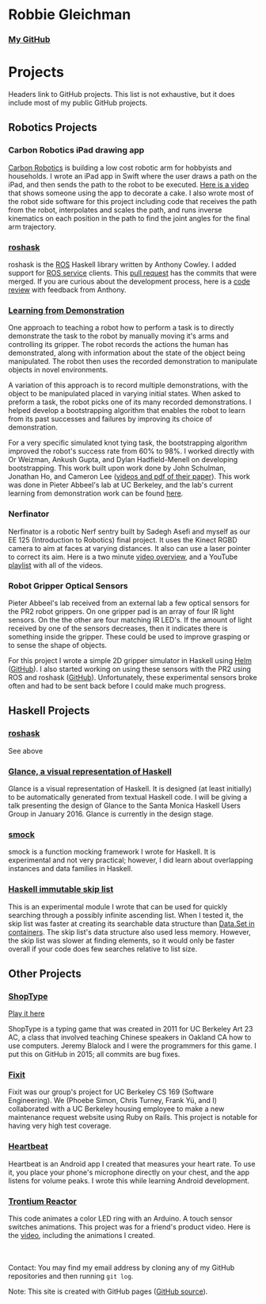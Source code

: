 # Robbie Gleichman #
### [My GitHub](https://github.com/rgleichman) ###

# Projects #
Headers link to GitHub projects. This list is not exhaustive, but it does include most of my public GitHub projects.

## Robotics Projects ##

### Carbon Robotics iPad drawing app ###
[Carbon Robotics](http://www.carbon.ai) is building a low cost robotic arm for hobbyists and households. I wrote an iPad app in Swift where the user draws a path on the iPad, and then sends the path to the robot to be executed. [Here is a video](https://www.youtube.com/watch?v=Emq8VNhJx2s) that shows someone using the app to decorate a cake. I also wrote most of the robot side software for this project including code that receives the path from the robot, interpolates and scales the path, and runs inverse kinematics on each position in the path to find the joint angles for the final arm trajectory.

### [roshask](https://github.com/acowley/roshask) ###
roshask is the [ROS](http://www.ros.org) Haskell library written by Anthony Cowley. I added support for [ROS service](http://wiki.ros.org/Services) clients. This [pull request](https://github.com/acowley/roshask/pull/24) has the commits that were merged. If you are curious about the development process, here is a [code review](https://github.com/acowley/roshask/pull/22) with feedback from Anthony.

### [Learning from Demonstration](https://github.com/rgleichman/rapprentice) ###
One approach to teaching a robot how to perform a task is to directly demonstrate the task to the robot by manually moving it's arms and controlling its gripper. The robot records the actions the human has demonstrated, along with information about the state of the object being manipulated. The robot then uses the recorded demonstration to manipulate objects in novel environments.

A variation of this approach is to record multiple demonstrations, with the object to be manipulated placed in varying initial states. When asked to preform a task, the robot picks one of its many recorded demonstrations. I helped develop a bootstrapping algorithm that enables the robot to learn from its past successes and failures by improving its choice of demonstration.

For a very specific simulated knot tying task, the bootstrapping algorithm improved the robot's success rate from 60% to 98%. I worked directly with Or Weizman, Ankush Gupta, and Dylan Hadfield-Menell on developing bootstrapping. This work built upon work done by John Schulman, Jonathan Ho, and Cameron Lee ([videos and pdf of their paper](http://rll.berkeley.edu/isrr2013lfd/)). This work was done in Pieter Abbeel's lab at UC Berkeley, and the lab's current learning from demonstration work can be found [here](http://lfd.readthedocs.org/en/latest/).

### Nerfinator ###
Nerfinator is a robotic Nerf sentry built by Sadegh Asefi and myself as our EE 125 (Introduction to Robotics) final project. It uses the Kinect RGBD camera to aim at faces at varying distances. It also can use a laser pointer to correct its aim. Here is a two minute [video overview](https://www.youtube.com/watch?v=oau05MdCPMc), and a YouTube [playlist](https://www.youtube.com/watch?v=3zx1phhTI8c&list=PLj1b-zmkThBO8FdYdLjTq-sJV3GInXYMh) with all of the videos.

### Robot Gripper Optical Sensors ###
Pieter Abbeel's lab received from an external lab a few optical sensors for the PR2 robot grippers. On one gripper pad is an array of four IR light sensors. On the the other are four matching IR LED's. If the amount of light received by one of the sensors decreases, then it indicates there is something inside the gripper. These could be used to improve grasping or to sense the shape of objects.

For this project I wrote a simple 2D gripper simulator in Haskell using [Helm](http://helm-engine.org/) ([GitHub](https://github.com/rgleichman/sense)).
I also started working on using these sensors with the PR2 using ROS and roshask ([GitHub](https://github.com/rgleichman/uwsensor_demos)). Unfortunately, these experimental sensors broke often and had to be sent back before I could make much progress.

## Haskell Projects ##

### [roshask](https://github.com/acowley/roshask) ###
See above

### [Glance, a visual representation of Haskell](https://github.com/rgleichman/glance) ###
Glance is a visual representation of Haskell. It is designed (at least initially) to be automatically generated from textual Haskell code. I will be giving a talk presenting the design of Glance to the Santa Monica Haskell Users Group in January 2016. Glance is currently in the design stage.

### [smock](https://github.com/rgleichman/smock) ###
smock is a function mocking framework I wrote for Haskell. It is experimental and not very practical; however, I did learn about overlapping instances and data families in Haskell.

### [Haskell immutable skip list](https://github.com/rgleichman/skip) ###
This is an experimental module I wrote that can be used for quickly searching through a possibly infinite ascending list. When I tested it, the skip list was faster at creating its searchable data structure than [Data.Set in containers](http://hackage.haskell.org/package/containers-0.5.6.3/docs/Data-Set.html). The skip list's data structure also used less memory. However, the skip list was slower at finding elements, so it would only be faster overall if your code does few searches relative to list size.

## Other Projects ##
### [ShopType](https://github.com/rgleichman/shoptype) ###
[Play it here](http://rgleichman.github.io/shoptype)

ShopType is a typing game that was created in 2011 for UC Berkeley Art 23 AC, a class that involved teaching Chinese speakers in Oakland CA how to use computers. Jeremy Blalock and I were the programmers for this game. I put this on GitHub in 2015; all commits are bug fixes.

### [Fixit](https://github.com/phoebesimon/fixit) ###
Fixit was our group's project for UC Berkeley CS 169 (Software Engineering). We (Phoebe Simon, Chris Turney, Frank Yü,  and I) collaborated with a UC Berkeley housing employee to make a new maintenance request website using Ruby on Rails. This project is notable for having very high test coverage.

### [Heartbeat](https://github.com/rgleichman/heartBeat) ###
Heartbeat is an Android app I created that measures your heart rate. To use it, you place your phone's microphone directly on your chest, and the app listens for volume peaks. I wrote this while learning Android development.

### [Trontium Reactor](https://github.com/rgleichman/reactor) ###
This code animates a color LED ring with an Arduino. A touch sensor switches animations. This project was for a friend's product video. Here is the [video](https://vimeo.com/88085657), including the animations I created.

<br></br>
Contact: You may find my email address by cloning any of my GitHub repositories and then running `git log`.

Note: This site is created with GitHub pages ([GitHub source](https://github.com/rgleichman/rgleichman.github.io)).
